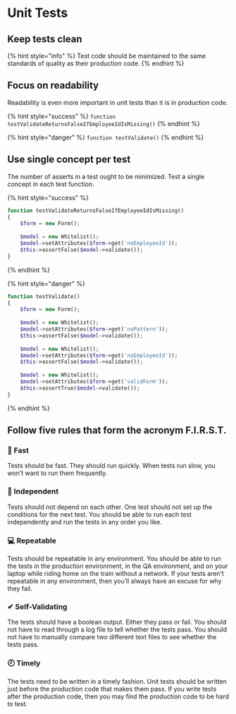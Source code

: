 # Unit Tests

## Keep tests clean

{% hint style="info" %}
Test code should be maintained to the same standards of quality as their production code.
{% endhint %}

## Focus on readability

Readability is even more important in unit tests than it is in production code.

{% hint style="success" %}
`function testValidateReturnsFalseIfEmployeeIdIsMissing()`
{% endhint %}

{% hint style="danger" %}
`function testValidate()`
{% endhint %}

## Use single concept per test

The number of asserts in a test ought to be minimized. Test a single concept in each test function.

{% hint style="success" %}
```php
function testValidateReturnsFalseIfEmployeeIdIsMissing()  
{  
    $form = new Form();  
  
    $model = new Whitelist();  
    $model->setAttributes($form->get('noEmployeeId'));  
    $this->assertFalse($model->validate());  
}
```
{% endhint %}

{% hint style="danger" %}
```php
function testValidate()   
{   
    $form = new Form();  
  
    $model = new Whitelist();  
    $model->setAttributes($form->get('noPattern'));  
    $this->assertFalse($model->validate());  
  
    $model = new Whitelist();  
    $model->setAttributes($form->get('noEmployeeId'));  
    $this->assertFalse($model->validate());  
  
    $model = new Whitelist();  
    $model->setAttributes($form->get('validForm'));  
    $this->assertTrue($model->validate());  
}
```
{% endhint %}

## Follow five rules that form the acronym F.I.R.S.T.

### 🏁 Fast

Tests should be fast. They should run quickly. When tests run slow, you won’t want to run them frequently.

### 👤 Independent 

Tests should not depend on each other. One test should not set up the conditions for the next test. You should be able to run each test independently and run the tests in any order you like.

### 💻 Repeatable 

Tests should be repeatable in any environment. You should be able to run the tests in the production environment, in the QA environment, and on your laptop while riding home on the train without a network. If your tests aren’t repeatable in any environment, then you’ll always have an excuse for why they fail.

### ✔ Self-Validating 

The tests should have a boolean output. Either they pass or fail. You should not have to read through a log file to tell whether the tests pass. You should not have to manually compare two different text files to see whether the tests pass.

### 🕗 Timely 

The tests need to be written in a timely fashion. Unit tests should be written just before the production code that makes them pass. If you write tests after the production code, then you may find the production code to be hard to test.

